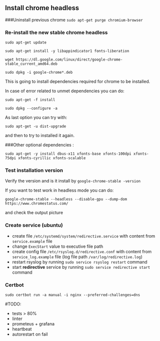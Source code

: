 ## Install chrome headless
###Uninstall previous chrome
``
sudo apt-get purge chromium-browser
``

### Re-install the new stable chrome headless
``
sudo apt-get update
``

``
sudo apt-get install -y libappindicator1 fonts-liberation
``

``
wget https://dl.google.com/linux/direct/google-chrome-stable_current_amd64.deb
``

``
sudo dpkg -i google-chrome*.deb
``

This is going to install dependencies required for chrome to be installed.

In case of error related to unmet dependencies you can do:

``
sudo apt-get -f install
``

``
sudo dpkg --configure -a
``

As last option you can try with:

``
sudo apt-get -u dist-upgrade
``

and then to try to installed it again.

###Other optional dependencies :

``
sudo apt-get -y install dbus-x11 xfonts-base xfonts-100dpi xfonts-75dpi xfonts-cyrillic xfonts-scalable
``

### Test installation version
Verify the version and is it install by
``google-chrome-stable -version``

If you want to test work in headless mode you can do:

``google-chrome-stable --headless --disable-gpu --dump-dom https://www.chromestatus.com/``

and check the output picture

### Create service (ubuntu)

- create file `/etc/systemd/system/redirective.service` with content from `service.example` file
- change `ExecStart` value to executive file path
- create config file `/etc/rsyslog.d/redirective.conf` with content from `service_log.example` file (log file path `/var/log/redirective.log`)
- restart rsyslog by running `sudo service rsyslog restart` command
- start **redirective** service by running `sudo service redirective start` command

### Certbot
```sudo certbot run -a manual -i nginx --preferred-challenges=dns```

#TODO:
- tests > 80%
- linter
- prometeus + grafana
- heartbeat
- autorestart on fail
